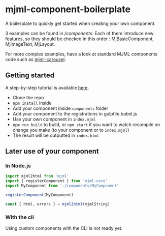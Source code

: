 # mjml-component-boilerplate

A boilerplate to quickly get started when creating your own component.  

3 examples can be found in */components*. Each of them introduce new features, so they should be checked in this order : MjBasicComponent, MjImageText, MjLayout.

For more complex examples, have a look at standard MJML components code such as [mjml-carousel](https://github.com/mjmlio/mjml/tree/master/packages/mjml-carousel).

## Getting started

A step-by-step tutorial is available [here](https://medium.com/mjml-making-responsive-email-easy/tutorial-creating-your-own-component-with-mjml-4-1c0e84e97b36).

* Clone the repo
* `npm install` inside
* Add your component inside `components` folder
* Add your component to the registrations in gulpfile.babel.js
* Use your own component in `index.mjml`
* `npm run build` to build, or `npm start` if you want to watch recompile on change you make (to your component or to `index.mjml`)
* The result will be outputted in `index.html`


## Later use of your component

### In Node.js
```js
import mjml2html from 'mjml'
import { registerComponent } from 'mjml-core'
import MyComponent from './components/MyComponent'

registerComponent(MyComponent)

const { html, errors } = mjml2html(mjmlString)
```

### With the cli

Using custom components with the CLI is not ready yet.
